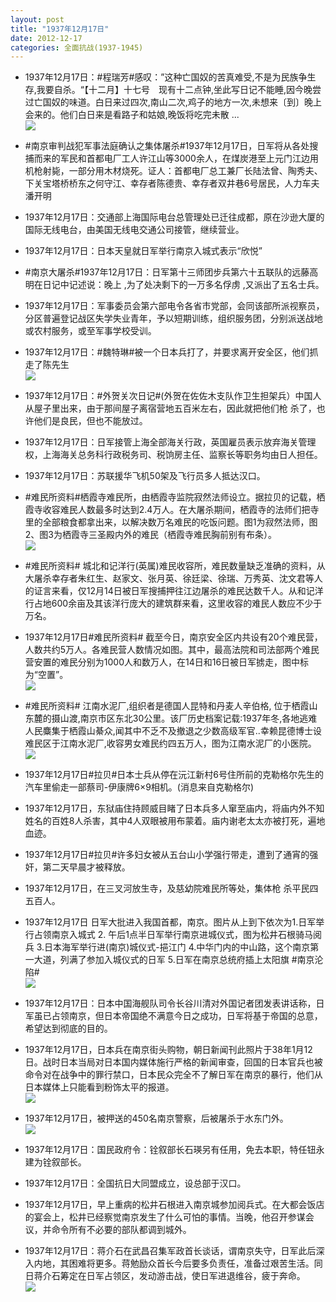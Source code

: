 ```yaml
---
layout: post
title: "1937年12月17日"
date: 2012-12-17
categories: 全面抗战(1937-1945)
---
```


<meta name="referrer" content="no-referrer" />

- 1937年12月17日：#程瑞芳#感叹：”这种亡国奴的苦真难受,不是为民族争生存,我要自杀。“【十二月】十七号　现有十二点钟,坐此写日记不能睡,因今晚尝过亡国奴的味道。白日来过四次,南山二次,鸡子的地方一次,未想来〔到〕晚上会来的。他们白日来是看路子和姑娘,晚饭将吃完未散 ...  <br/><img src="https://ww4.sinaimg.cn/large/aca367d8jw1dzx4aqjx01j.jpg" />

- #南京审判战犯军事法庭确认之集体屠杀#1937年12月17日，日军将从各处搜捕而来的军民和首都电厂工人许江山等3000余人，在煤炭港至上元门江边用机枪射毙，一部分用木材烧死。证人：首都电厂总工兼厂长陆法曾、陶秀夫、下关宝塔桥桥东之何守江、幸存者陈德贵、幸存者双井巷6号居民，人力车夫潘开明 

- 1937年12月17日：交通部上海国际电台总管理处已迁往成都，原在沙逊大厦的国际无线电台，由美国无线电交通公司接管，继续营业。 

- 1937年12月17日：日本天皇就日军举行南京入城式表示“欣悦” 

- #南京大屠杀#1937年12月17日：日军第十三师团步兵第六十五联队的远藤高明在日记中记述说：晚上 ,为了处决剩下的一万多名俘虏 ,又派出了五名士兵。  

- 1937年12月17日：军事委员会第六部电令各省市党部，会同该部所派视察员，分区普遍登记战区失学失业青年，予以短期训练，组织服务团，分别派送战地或农村服务，或至军事学校受训。 

- 1937年12月17日：#魏特琳#被一个日本兵打了，并要求离开安全区，他们抓走了陈先生 <br/><img src="https://ww1.sinaimg.cn/large/aca367d8jw1dzwz3etupmj.jpg" />

- 1937年12月17日：#外贺关次日记#(外贺在佐佐木支队作卫生担架兵）中国人从屋子里出来，由于那间屋子离宿营地五百米左右，因此就把他们枪 杀了，也许他们是良民，但也不能放过。 

- 1937年12月17日：日军接管上海全部海关行政，英国雇员表示放弃海关管理权，上海海关总务科行政税务司、税饷房主任、监察长等职务均由日人担任。 

- 1937年12月17日：苏联援华飞机50架及飞行员多人抵达汉口。 

- #难民所资料#栖霞寺难民所，由栖霞寺监院寂然法师设立。据拉贝的记载，栖霞寺收容难民人数最多时达到2.4万人。在大屠杀期间，栖霞寺的法师们把寺里的全部粮食都拿出来，以解决数万名难民的吃饭问题。图1为寂然法师，图2、图3为栖霞寺三圣殿内外的难民（栖霞寺难民胸前别有布条）。 <br/><img src="https://ww4.sinaimg.cn/large/aca367d8jw1dzwtwac0uwj.jpg" />

- #难民所资料# 城北和记洋行(英属)难民收容所，难民数量缺乏准确的资料，从大屠杀幸存者朱红生、赵家文、张月英、徐廷梁、徐瑞、万秀英、沈文君等人的证言来看，仅12月14日被日军搜捕押往江边屠杀的难民达数千人。从和记洋行占地600余亩及其该洋行庞大的建筑群来看，这里收容的难民人数应不少于万名。 

- 1937年12月17日#难民所资料# 截至今日，南京安全区内共设有20个难民营，人数共约5万人。各难民营人数情况如图。其中，最高法院和司法部两个难民营安置的难民分别为1000人和数万人，在14日和16日被日军掳走，图中标为“空置”。 <br/><img src="https://ww3.sinaimg.cn/large/aca367d8jw1dzwtb1mzz8j.jpg" />

- #难民所资料# 江南水泥厂,组织者是德国人昆特和丹麦人辛伯格, 位于栖霞山东麓的摄山渡,南京市区东北30公里。该厂历史档案记载:1937年冬,各地逃难人民麋集于栖霞山綦众,闻其中不乏不及撤退之少数高级军官..幸赖昆德博士设难民区于江南水泥厂,收容男女难民约四五万人，图为江南水泥厂的小医院。 <br/><img src="https://ww2.sinaimg.cn/large/aca367d8jw1dzwt0us9d9j.jpg" />

- 1937年12月17日#拉贝#日本士兵从停在沅江新村6号住所前的克勒格尔先生的汽车里偷走一部蔡司-伊康牌6×9相机。(消息来自克勒格尔) 

- 1937年12月17日，东狱庙住持顾威目睹了日本兵多人窜至庙内，将庙内外不知姓名的百姓8人杀害，其中4人双眼被用布蒙着。庙内谢老太太亦被打死，遍地血迹。 

- 1937年12月17日#拉贝#许多妇女被从五台山小学强行带走，遭到了通宵的强奸，第二天早晨才被释放。 

- 1937年12月17日，在三叉河放生寺，及慈幼院难民所等处，集体枪 杀平民四五百人。 

- 1937年12月17日 日军大批进入我国首都，南京。图片从上到下依次为1.日军举行占领南京入城式 2. 午后1点半日军举行南京进城仪式，图为松井石根骑马阅兵 3.日本海军举行进(南京)城仪式-挹江门 4.中华门内的中山路，这个南京第一大道，列满了参加入城仪式的日军 5.日军在南京总统府插上太阳旗 #南京沦陷# <br/><img src="https://ww3.sinaimg.cn/large/aca367d8jw1dzwmzsuk1wj.jpg" />

- 1937年12月17日：日本中国海舰队司令长谷川清对外国记者团发表讲话称，日军虽已占领南京，但日本帝国绝不满意今日之成功，日军将基于帝国的总意，希望达到彻底的目的。 

- 1937年12月17日，日本兵在南京街头购物，朝日新闻刊此照片于38年1月12日。战时日本当局对日本国内媒体施行严格的新闻审查，回国的日本官兵也被命令对在战争中的罪行禁口，日本民众完全不了解日军在南京的暴行，他们从日本媒体上只能看到粉饰太平的报道。 <br/><img src="https://ww3.sinaimg.cn/large/aca367d8jw1dzwk3d72bdj.jpg" />

- 1937年12月17日，被押送的450名南京警察，后被屠杀于水东门外。 <br/><img src="https://ww1.sinaimg.cn/large/aca367d8jw1dzwinxfbn1j.jpg" />

- 1937年12月17日：国民政府令：铨叙部长石瑛另有任用，免去本职，特任钮永建为铨叙部长。 

- 1937年12月17日：全国抗日大同盟成立，设总部于汉口。 

- 1937年12月17日，早上重病的松井石根进入南京城参加阅兵式。在大都会饭店的宴会上，松井已经察觉南京发生了什么可怕的事情。当晚，他召开参谋会议，并命令所有不必要的部队都调到城外。 

- 1937年12月17日：蒋介石在武昌召集军政首长谈话，谓南京失守，日军此后深入内地，其困难将更多。蒋勉励众首长今后要多负责任，准备过艰苦生活。同日蒋介石筹定在日军占领区，发动游击战，使日军进退维谷，疲于奔命。 <br/><img src="https://ww3.sinaimg.cn/large/aca367d8jw1dzwckvk81bj.jpg" />

